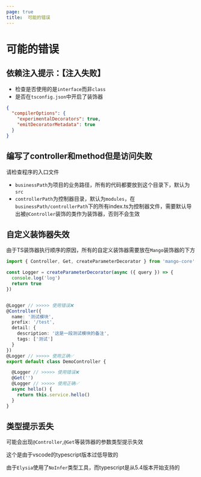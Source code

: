 ```yaml
---
page: true
title:  可能的错误
---
```


# 可能的错误

## 依赖注入提示：【注入失败】
- 检查是否使用的是`interface`而非`class`
- 是否在`tsconfig.json`中开启了装饰器
```json
{
  "compilerOptions": {
    "experimentalDecorators": true,
    "emitDecoratorMetadata": true
  }
}
```

## 编写了controller和method但是访问失败

请检查程序的入口文件

- `businessPath`为项目的业务路径，所有的代码都要放到这个目录下，默认为`src`
- `controllerPath`为控制器目录，默认为`modules`，在`businessPath/controllerPath`下的所有index.ts为控制器文件，需要默认导出被`@Controller`装饰的类作为装饰器，否则不会生效


## 自定义装饰器失效

由于TS装饰器执行顺序的原因，所有的自定义装饰器需要放在`Mango`装饰器的下方
```ts
import { Controller, Get, createParameterDecorator } from 'mango-core'

const Logger = createParameterDecorator(async ({ query }) => {
  console.log('log')
  return true
})


@Logger // >>>>> 使用错误❌
@Controller({
  name: '测试模块',
  prefix: '/test',
  detail: {
    description: '这是一段测试模块的备注',
    tags: ['测试']
  }
})
@Logger // >>>>> 使用正确✅
export default class DemoController {

  @Logger // >>>>> 使用错误❌
  @Get('')
  @Logger // >>>>> 使用正确✅
  async hello() {
    return this.service.hello()
  }
}

```

## 类型提示丢失

可能会出现`@Controller`,`@Get`等装饰器的参数类型提示失效

这个是由于vscode的typescript版本过低导致的

由于`Elysia`使用了`NoInfer`类型工具，而typescript是从5.4版本开始支持的